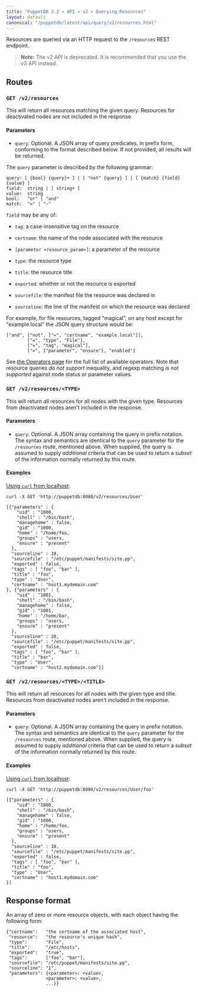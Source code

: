 ```yaml
---
title: "PuppetDB 2.2 » API » v2 » Querying Resources"
layout: default
canonical: "/puppetdb/latest/api/query/v2/resources.html"
---
```


[curl]: ../curl.html#using-curl-from-localhost-non-sslhttp

Resources are queried via an HTTP request to the
`/resources` REST endpoint.

> **Note:** The v2 API is deprecated. It is recommended that you use the v3 API instead.

## Routes

### `GET /v2/resources`

This will return all resources matching the given query. Resources for
deactivated nodes are not included in the response.

#### Parameters

* `query`: Optional. A JSON array of query predicates, in prefix form,
  conforming to the format described below. If not provided, all results will
  be returned.

The `query` parameter is described by the following grammar:

    query: [ {bool} {query}+ ] | [ "not" {query} ] | [ {match} {field} {value} ]
    field:  string | [ string+ ]
    value:  string
    bool:   "or" | "and"
    match:  "=" | "~"

`field` may be any of:

* `tag`: a case-insensitive tag on the resource

* `certname`: the name of the node associated with the resource

* `[parameter <resource_param>]`: a parameter of the resource

* `type`: the resource type

* `title`: the resource title

* `exported`: whether or not the resource is exported

* `sourcefile`: the manifest file the resource was declared in

* `sourceline`: the line of the manifest on which the resource was declared

For example, for file resources, tagged "magical", on any host except
for "example.local" the JSON query structure would be:

    ["and", ["not", ["=", "certname", "example.local"]],
            ["=", "type", "File"],
            ["=", "tag", "magical"],
            ["=", ["parameter", "ensure"], "enabled"]

See [the Operators page](./operators.html) for the full list of available operators. Note that
resource queries *do not support* inequality, and regexp matching *is not
supported* against node status or parameter values.

### `GET /v2/resources/<TYPE>`

This will return all resources for all nodes with the given
type. Resources from deactivated nodes aren't included in the
response.

#### Parameters

* `query`: Optional. A JSON array containing the query in prefix
  notation. The syntax and semantics are identical to the `query`
  parameter for the `/resources` route, mentioned above. When
  supplied, the query is assumed to supply _additional_ criteria that
  can be used to return a _subset_ of the information normally
  returned by this route.

#### Examples

[Using `curl` from localhost][curl]:

    curl -X GET 'http://puppetdb:8080/v2/resources/User'

    [{"parameters" : {
        "uid" : "1000,
        "shell" : "/bin/bash",
        "managehome" : false,
        "gid" : "1000,
        "home" : "/home/foo,
        "groups" : "users,
        "ensure" : "present"
      },
      "sourceline" : 10,
      "sourcefile" : "/etc/puppet/manifests/site.pp",
      "exported" : false,
      "tags" : [ "foo", "bar" ],
      "title" : "foo",
      "type" : "User",
      "certname" : "host1.mydomain.com"
    }, {"parameters" : {
        "uid" : "1001,
        "shell" : "/bin/bash",
        "managehome" : false,
        "gid" : "1001,
        "home" : "/home/bar,
        "groups" : "users,
        "ensure" : "present"
      },
      "sourceline" : 20,
      "sourcefile" : "/etc/puppet/manifests/site.pp",
      "exported" : false,
      "tags" : [ "foo", "bar" ],
      "title" : "bar",
      "type" : "User",
      "certname" : "host2.mydomain.com"}]

### `GET /v2/resources/<TYPE>/<TITLE>`

This will return all resources for all nodes with the given type and
title. Resources from deactivated nodes aren't included in the
response.

#### Parameters

* `query`: Optional. A JSON array containing the query in prefix
  notation. The syntax and semantics are identical to the `query`
  parameter for the `/resources` route, mentioned above. When
  supplied, the query is assumed to supply _additional_ criteria that
  can be used to return a _subset_ of the information normally
  returned by this route.

#### Examples

[Using `curl` from localhost][curl]:

    curl -X GET 'http://puppetdb:8080/v2/resources/User/foo'

    [{"parameters" : {
        "uid" : "1000,
        "shell" : "/bin/bash",
        "managehome" : false,
        "gid" : "1000,
        "home" : "/home/foo,
        "groups" : "users,
        "ensure" : "present"
      },
      "sourceline" : 10,
      "sourcefile" : "/etc/puppet/manifests/site.pp",
      "exported" : false,
      "tags" : [ "foo", "bar" ],
      "title" : "foo",
      "type" : "User",
      "certname" : "host1.mydomain.com"
    }]

## Response format

An array of zero or more resource objects, with each object having the
following form:

    {"certname":   "the certname of the associated host",
     "resource":   "the resource's unique hash",
     "type":       "File",
     "title":      "/etc/hosts",
     "exported":   "true",
     "tags":       ["foo", "bar"],
     "sourcefile": "/etc/puppet/manifests/site.pp",
     "sourceline": "1",
     "parameters": {<parameter>: <value>,
                   <parameter>: <value>,
                   ...}}

